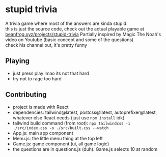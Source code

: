 # stupid trivia
A trivia game where most of the answers are kinda stupid. <br>
this is just the source code, check out the actual playable game at [beanfrog.xyz/projects/stupid-trivia](https://beanfrog.xyz/projects/stupid-trivia)
Partially inspired by Magic The Noah's video on Youtube (basic concept and some of the questions) <br>
check his channel out, it's pretty funny


## Playing
- just press play lmao its not that hard
- try not to rage too hard

## Contributing
- project is made with React
- dependencies: tailwind@latest, postcss@latest, autoprefixer@latest, whatever else React needs (just use `npm install` idk)
- tailwind build command (from root): `npx tailwindcss -i ./src/index.css -o ./src/built.css --watch`
- App.js: main app component
- Menu.js: the little menu thing at the top left
- Game.js: game component (ui, all game logic)
- the questions are in questions.js (duh). Game.js selects 10 at random
